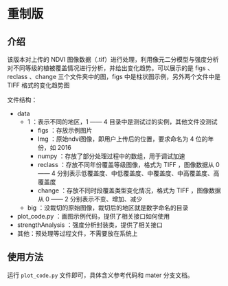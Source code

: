 # 重制版

## 介绍

该版本对上传的 NDVI 图像数据（.tif）进行处理，利用像元二分模型与强度分析对不同等级的植被覆盖情况进行分析，并给出变化趋势。可以展示的是 figs 、reclass 、change 三个文件夹中的图，figs 中是柱状图示例，另外两个文件中是 TIFF 格式的变化趋势图

文件结构：
* data
    * 1 ：表示不同的地区，1 —— 4 目录中是测试过的实例，其他文件没测试
        * figs ：存放示例图片
        * Img ：原始ndvi图像，即用户上传后的位置，要求命名为 4 位的年份，如 2016
        * numpy ：存放了部分处理过程中的数组，用于调试加速
        * reclass ：存放不同年份覆盖等级图像，格式为 TIFF ，图像数据从 0 —— 4 分别表示低覆盖度、中低覆盖度、中覆盖度、中高覆盖度、高覆盖度
        * change ：存放不同时段覆盖类型变化情况，格式为 TIFF ，图像数据从 0 —— 2 分别表示不变、增加、减少
    * big ：没裁切的原始图像，裁切后的地区就是数字命名的目录
* plot_code.py ：画图示例代码，提供了相关接口如何使用
* strengthAnalysis ：强度分析封装类，提供了相关接口
* 其他：预处理等过程文件，不需要放在系统上

## 使用方法
运行 `plot_code.py` 文件即可，具体含义参考代码和 mater 分支文档。